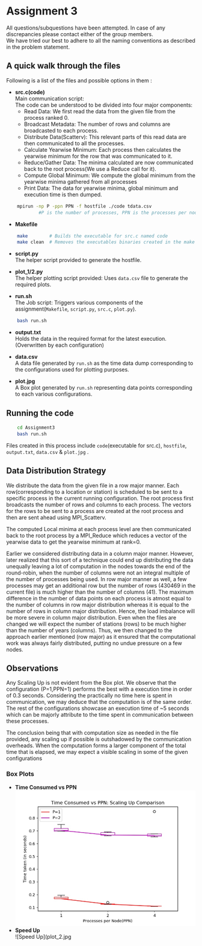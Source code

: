 # Assignment 3

All questions/subquestions have been attempted. In case of any discrepancies please contact either of the group members.<br>
We have tried our best to adhere to all the naming conventions as described in the problem statement.

## A quick walk through the files

Following is a list of the files and possible options in them :

* **src.c(code)** <br>
	Main communication script:<br>
	The code can be understood to be divided into four major components:
	- Read Data: We first read the data from the given file from the process ranked 0.
	- Broadcast Metadata: The number of rows and columns are broadcasted to each process.
	- Distribute Data(Scatterv): This relevant parts of this read data are then communicated to all the processes.
	- Calculate Yearwise Minimum: Each process then calculates the yearwise minimum for the row that was communicated to it.
	- Reduce/Gather Data: The minima calculated are now communicated back to the root process(We use a Reduce call for it).
	- Compute Global Minimum: We compute the global minimum from the yearwise minima gathered from all processes
	- Print Data: The data for yearwise minima, global minimum and execution time is then dumped. 

```sh
	mpirun -np P -ppn PPN -f hostfile ./code tdata.csv   
            #P is the number of processes, PPN is the processes per node.
```

* **Makefile**

```sh
	make        # Builds the executable for src.c named code
	make clean  # Removes the executables binaries created in the make process. 
```

*	**script.py**<br>
	The helper script provided to generate the hostfile.

*	**plot_1/2.py**<br>
	The helper plotting script provided: Uses `data.csv` file to generate the required plots.

*	**run.sh**<br>
	The Job script: Triggers various components of the assignment(`Makefile`, `script.py`, `src.c`, `plot.py`). <br>

```sh
	bash run.sh
```

*	**output.txt**<br>
	Holds the data in the required format for the latest execution.(Overwritten by each configuration)

*	**data.csv**<br>
	A data file generated by `run.sh` as the time data dump corresponding to the configurations used for plotting purposes.

*	**plot.jpg**<br>
	A Box plot generated by `run.sh` representing data points corresponding to each various configurations.	

## Running the code


```sh
	cd Assignment3
	bash run.sh
```

Files created in this process include `code`(executable for src.c), `hostfile`, `output.txt`, `data.csv` & `plot.jpg` .

## Data Distribution Strategy

We distribute the data from the given file in a row major manner. Each row(corresponding to a location or station) is scheduled to be sent to a specific process in the current running configuration. The root process first broadcasts the number of rows and columns to each process. The vectors for the rows to be sent to a process are created at the root process and then are sent ahead using MPI_Scatterv.

The computed Local minima at each process level are then communicated back to the root process by a MPI_Reduce which reduces a vector of the yearwise data to get the yearwise minimum at rank=0.  

Earlier we considered distributing data in a column major manner. However, later realized that this sort of a technique could end up distributing the data unequally leaving a lot of computation in the nodes towards the end of the round-robin, when the number of columns were not an integral multiple of the number of processes being used. In row major manner as well, a few processes may get an additional row but the number of rows (430469 in the current file) is much higher than the number of columns (41). The maximum difference in the number of data points on each process is atmost equal to the number of columns in row major distribution whereas it is equal to the number of rows in column major distribution. Hence, the load imbalance will be more severe in column major distribution. Even when the files are changed we will expect the number of stations (rows) to be much higher than the number of years (columns).
Thus, we then changed to the approach earlier mentioned (row major) as it ensured that the computational work was always fairly distributed, putting no undue pressure on a few nodes.

## Observations

Any Scaling Up is not evident from the Box plot. We observe that the configuration (P=1,PPN=1) performs the best with a execution time in order of 0.3 seconds. Considering the practically no time here is spent in communication, we may deduce that the computation is of the same order. The rest of the configurations showcase an execution time of ~5 seconds which can be majorly attribute to the time spent in communication between these processes.

The conclusion being that with computation size as needed in the file provided, any scaling up if possible is outshadowed by the communication overheads. When the computation forms a larger component of the total time that is elapsed, we may expect a visible scaling in some of the given configurations

### Box Plots
* **Time Consumed vs PPN** <br>
![Time vs PPN](plot_1.jpg)
* **Speed Up** <br>
![Speed Up](plot_2.jpg



